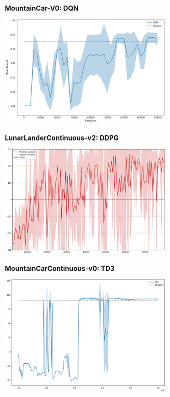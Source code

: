
## MountainCar-V0: DQN

![dqn](imgs/dqn_car.png)


## LunarLanderContinuous-v2: DDPG

![ddpg](imgs/ddpg_lander.png)


## MountainCarContinuous-v0: TD3

![td3](imgs/td3_car_cont.png)